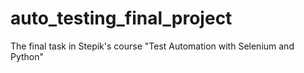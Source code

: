 # auto_testing_final_project
The final task in Stepik's course "Test Automation with Selenium and Python"
